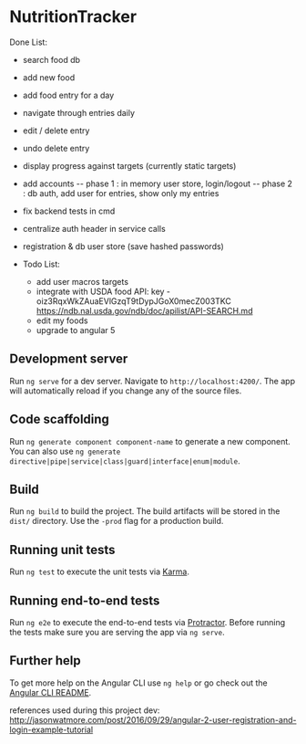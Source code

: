 # NutritionTracker

Done List:
- search food db
- add new food
- add food entry for a day
- navigate through entries daily
- edit / delete entry
- undo delete entry
- display progress against targets (currently static targets)
- add accounts
    -- phase 1 : in memory user store, login/logout
    -- phase 2 : db auth, add user for entries, show only my entries

- fix backend tests in cmd
- centralize auth header in service calls
- registration & db user store (save hashed passwords)

- Todo List:
    - add user macros targets
    - integrate with USDA food API: key - oiz3RqxWkZAuaEVlGzqT9tDypJGoX0mecZ003TKC
      https://ndb.nal.usda.gov/ndb/doc/apilist/API-SEARCH.md
    - edit my foods
    - upgrade to angular 5


## Development server

Run `ng serve` for a dev server. Navigate to `http://localhost:4200/`. The app will automatically reload if you change any of the source files.

## Code scaffolding

Run `ng generate component component-name` to generate a new component. You can also use `ng generate directive|pipe|service|class|guard|interface|enum|module`.

## Build

Run `ng build` to build the project. The build artifacts will be stored in the `dist/` directory. Use the `-prod` flag for a production build.

## Running unit tests

Run `ng test` to execute the unit tests via [Karma](https://karma-runner.github.io).

## Running end-to-end tests

Run `ng e2e` to execute the end-to-end tests via [Protractor](http://www.protractortest.org/).
Before running the tests make sure you are serving the app via `ng serve`.

## Further help

To get more help on the Angular CLI use `ng help` or go check out the [Angular CLI README](https://github.com/angular/angular-cli/blob/master/README.md).


references used during this project dev:
http://jasonwatmore.com/post/2016/09/29/angular-2-user-registration-and-login-example-tutorial